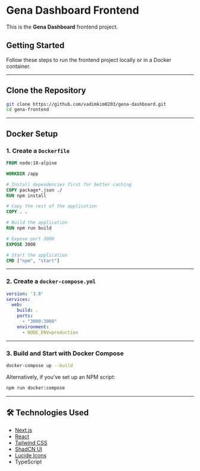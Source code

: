 # Gena Dashboard Frontend

This is the **Gena Dashboard** frontend project.

## Getting Started

Follow these steps to run the frontend project locally or in a Docker container.

---

## Clone the Repository

```bash
git clone https://github.com/vadimkim0203/gena-dashboard.git
cd gena-frontend
```

---

## Docker Setup

### 1. Create a `Dockerfile`

```Dockerfile
FROM node:18-alpine

WORKDIR /app

# Install dependencies first for better caching
COPY package*.json ./
RUN npm install

# Copy the rest of the application
COPY . .

# Build the application
RUN npm run build

# Expose port 3000
EXPOSE 3000

# Start the application
CMD ["npm", "start"]
```

---

### 2. Create a `docker-compose.yml`

```yaml
version: '3.8'
services:
  web:
    build: .
    ports:
      - "3000:3000"
    environment:
      - NODE_ENV=production
```

---

### 3. Build and Start with Docker Compose

```bash
docker-compose up --build
```

Alternatively, if you’ve set up an NPM script:

```bash
npm run docker:compose
```

---

## 🛠 Technologies Used

- [Next.js](https://nextjs.org/)
- [React](https://react.dev/)
- [Tailwind CSS](https://tailwindcss.com/)
- [ShadCN UI](https://ui.shadcn.dev/)
- [Lucide Icons](https://lucide.dev/icons)
- TypeScript
